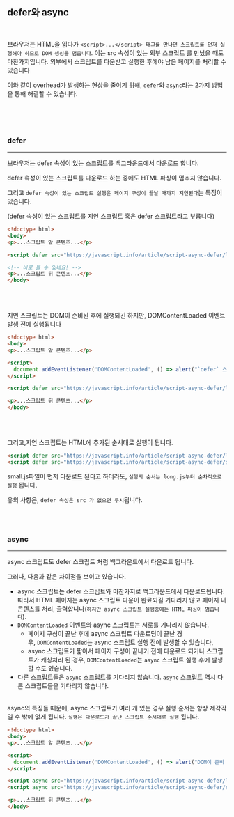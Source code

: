 ## defer와 async

<br>

브라우저는 HTML을 읽다가 `<script>...</script> 태그를 만나면 스크립트를 먼저 실행해야 하므로 DOM 생성을 멈춥니다`. 이는 src 속성이 있는 외부 스크립트 <script src="..."></script>를 만났을 때도 마찬가지입니다. 외부에서 스크립트를 다운받고 실행한 후에야 남은 페이지를 처리할 수 있습니다

이와 같이 overhead가 발생하는 현상을 줄이기 위해, `defer`와 `async`라는 2가지 방법을 통해 해결할 수 있습니다.

<br><br><br>

### defer

---

브라우저는 defer 속성이 있는 스크립트를 백그라운드에서 다운로드 합니다. 

defer 속성이 있는 스크립트를 다운로드 하는 중에도 HTML 파싱이 멈추지 않습니다. 

그리고 `defer 속성이 있는 스크립트 실행은 페이지 구성이 끝날 때까지 지연된다`는 특징이 있습니다.

(defer 속성이 있는 스크립트를 지연 스크립트 혹은 defer 스크립트라고 부릅니다)

```html
<!doctype html>
<body>
<p>...스크립트 앞 콘텐츠...</p>

<script defer src="https://javascript.info/article/script-async-defer/long.js?speed=1"></script>

<!-- 바로 볼 수 있네요! -->
<p>...스크립트 뒤 콘텐츠...</p>
</body>
```

<br><br>

지연 스크립트는 DOM이 준비된 후에 실행되긴 하지만, DOMContentLoaded 이벤트 발생 전에 실행됩니다

```html
<!doctype html>
<body>
<p>...스크립트 앞 콘텐츠...</p>

<script>
  document.addEventListener('DOMContentLoaded', () => alert("`defer` 스크립트가 실행된 후, DOM이 준비되었습니다!")); // (2)
</script>

<script defer src="https://javascript.info/article/script-async-defer/long.js?speed=1"></script>

<p>...스크립트 뒤 콘텐츠...</p>
</body>
```

<br><br>

그리고,지연 스크립트는 HTML에 추가된 순서대로 실행이 됩니다.

```html
<script defer src="https://javascript.info/article/script-async-defer/long.js"></script>
<script defer src="https://javascript.info/article/script-async-defer/small.js"></script>
```

small.js파일이 먼저 다운로드 된다고 하더라도, `실행의 순서는 long.js부터 순차적으로 실행` 됩니다.

유의 사항은, `defer 속성은 src 가 없으면 무시`됩니다.

<br><br>

### async

---

async 스크립트도 defer 스크립트 처럼 백그라운드에서 다운로드 됩니다.

그러나, 다음과 같은 차이점을 보이고 있습니다.

- async 스크립트는 defer 스크립트와 마찬가지로 백그라운드에서 다운로드됩니다. 따라서 HTML 페이지는 async 스크립트 다운이 완료되길 기다리지 않고 페이지 내 콘텐츠를 처리, 출력합니다(`하지만 async 스크립트 실행중에는 HTML 파싱이 멈춥니다`).
- `DOMContentLoaded` 이벤트와 async 스크립트는 서로를 기다리지 않습니다.
    - 페이지 구성이 끝난 후에 async 스크립트 다운로딩이 끝난 경우, `DOMContentLoaded`는 async 스크립트 실행 전에 발생할 수 있습니다,
    - async 스크립트가 짧아서 페이지 구성이 끝나기 전에 다운로드 되거나 스크립트가 캐싱처리 된 경우, `DOMContentLoaded`는 `async` 스크립트 실행 후에 발생할 수도 있습니다.
- 다른 스크립트들은 `async` 스크립트를 기다리지 않습니다. `async` 스크립트 역시 다른 스크립트들을 기다리지 않습니다.
<br><br>

async의 특징들 때문에, async 스크립트가 여러 개 있는 경우 실행 순서는 항상 제각각일 수 밖에 없게 됩니다. `실행은 다운로드가 끝난 스크립트 순서대로 실행` 됩니다.

```html
<!doctype html>
<body>
<p>...스크립트 앞 콘텐츠...</p>

<script>
  document.addEventListener('DOMContentLoaded', () => alert("DOM이 준비 되었습니다!"));
</script>

<script async src="https://javascript.info/article/script-async-defer/long.js"></script>
<script async src="https://javascript.info/article/script-async-defer/small.js"></script>

<p>...스크립트 뒤 콘텐츠...</p>
</body>
```